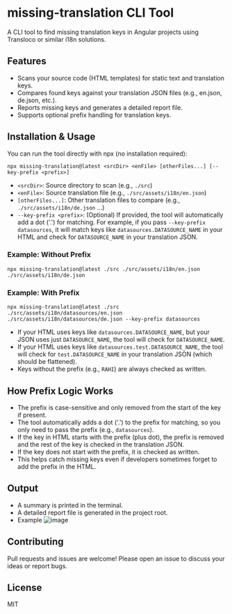 # missing-translation CLI Tool

A CLI tool to find missing translation keys in Angular projects using Transloco or similar i18n solutions.

## Features
- Scans your source code (HTML templates) for static text and translation keys.
- Compares found keys against your translation JSON files (e.g., en.json, de.json, etc.).
- Reports missing keys and generates a detailed report file.
- Supports optional prefix handling for translation keys.

## Installation & Usage
You can run the tool directly with npx (no installation required):

```
npx missing-translation@latest <srcDir> <enFile> [otherFiles...] [--key-prefix <prefix>]
```

- `<srcDir>`: Source directory to scan (e.g., `./src`)
- `<enFile>`: Source translation file (e.g., `./src/assets/i18n/en.json`)
- `[otherFiles...]`: Other translation files to compare (e.g., `./src/assets/i18n/de.json` ...)
- `--key-prefix <prefix>`: (Optional) If provided, the tool will automatically add a dot ('.') for matching. For example, if you pass `--key-prefix datasources`, it will match keys like `datasources.DATASOURCE_NAME` in your HTML and check for `DATASOURCE_NAME` in your translation JSON.

### Example: Without Prefix
```
npx missing-translation@latest ./src ./src/assets/i18n/en.json ./src/assets/i18n/de.json
```

### Example: With Prefix
```
npx missing-translation@latest ./src ./src/assets/i18n/datasources/en.json ./src/assets/i18n/datasources/de.json --key-prefix datasources
```
- If your HTML uses keys like `datasources.DATASOURCE_NAME`, but your JSON uses just `DATASOURCE_NAME`, the tool will check for `DATASOURCE_NAME`.
- If your HTML uses keys like `datasources.test.DATASOURCE_NAME`, the tool will check for `test.DATASOURCE_NAME` in your translation JSON (which should be flattened).
- Keys without the prefix (e.g., `RAHI`) are always checked as written.

## How Prefix Logic Works
- The prefix is case-sensitive and only removed from the start of the key if present.
- The tool automatically adds a dot ('.') to the prefix for matching, so you only need to pass the prefix (e.g., `datasources`).
- If the key in HTML starts with the prefix (plus dot), the prefix is removed and the rest of the key is checked in the translation JSON.
- If the key does not start with the prefix, it is checked as written.
- This helps catch missing keys even if developers sometimes forget to add the prefix in the HTML.

## Output
- A summary is printed in the terminal.
- A detailed report file is generated in the project root.
- Example 
![image](https://github.com/user-attachments/assets/da6cd594-7ff1-4e61-85b1-abd3d88ffd9e)


## Contributing
Pull requests and issues are welcome! Please open an issue to discuss your ideas or report bugs.

## License
MIT 
